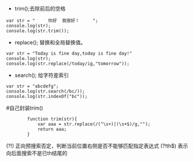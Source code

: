 - trim();去除前后的空格
```
var str = "     你好  我很好！     ";
console.log(str);
console.log(str.trim());
```

- replace(); 替换和全局替换值。
```
var str = "Today is fine day,today is fine day!"
console.log(str);
console.log(str.replace(/today/ig,"tomorrow"));
```


- search();  给字符差索引
```
var str = "abcdefg";
console.log(str.search(/bc/));
console.log(str.indexOf("bc"));
```


#自己封装trim()
```
        function trim(str){
            var aaa = str.replace(/(^\s+)|(\s+$)/g,"");
            return aaa;
        }
```


(?!) 正向预搜索否定，判断当前位置右侧是否不能够匹配指定表达式
(?!th$) 表示向后面搜索不是已th结尾的